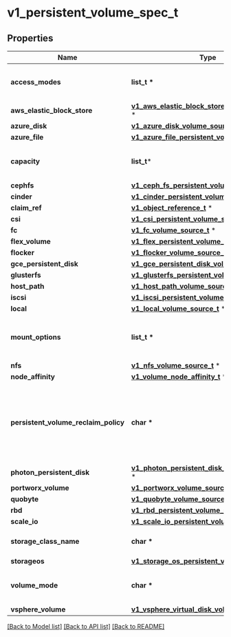 # v1_persistent_volume_spec_t

## Properties
Name | Type | Description | Notes
------------ | ------------- | ------------- | -------------
**access_modes** | **list_t \*** | accessModes contains all ways the volume can be mounted. More info: https://kubernetes.io/docs/concepts/storage/persistent-volumes#access-modes | [optional] 
**aws_elastic_block_store** | [**v1_aws_elastic_block_store_volume_source_t**](v1_aws_elastic_block_store_volume_source.md) \* |  | [optional] 
**azure_disk** | [**v1_azure_disk_volume_source_t**](v1_azure_disk_volume_source.md) \* |  | [optional] 
**azure_file** | [**v1_azure_file_persistent_volume_source_t**](v1_azure_file_persistent_volume_source.md) \* |  | [optional] 
**capacity** | **list_t*** | capacity is the description of the persistent volume&#39;s resources and capacity. More info: https://kubernetes.io/docs/concepts/storage/persistent-volumes#capacity | [optional] 
**cephfs** | [**v1_ceph_fs_persistent_volume_source_t**](v1_ceph_fs_persistent_volume_source.md) \* |  | [optional] 
**cinder** | [**v1_cinder_persistent_volume_source_t**](v1_cinder_persistent_volume_source.md) \* |  | [optional] 
**claim_ref** | [**v1_object_reference_t**](v1_object_reference.md) \* |  | [optional] 
**csi** | [**v1_csi_persistent_volume_source_t**](v1_csi_persistent_volume_source.md) \* |  | [optional] 
**fc** | [**v1_fc_volume_source_t**](v1_fc_volume_source.md) \* |  | [optional] 
**flex_volume** | [**v1_flex_persistent_volume_source_t**](v1_flex_persistent_volume_source.md) \* |  | [optional] 
**flocker** | [**v1_flocker_volume_source_t**](v1_flocker_volume_source.md) \* |  | [optional] 
**gce_persistent_disk** | [**v1_gce_persistent_disk_volume_source_t**](v1_gce_persistent_disk_volume_source.md) \* |  | [optional] 
**glusterfs** | [**v1_glusterfs_persistent_volume_source_t**](v1_glusterfs_persistent_volume_source.md) \* |  | [optional] 
**host_path** | [**v1_host_path_volume_source_t**](v1_host_path_volume_source.md) \* |  | [optional] 
**iscsi** | [**v1_iscsi_persistent_volume_source_t**](v1_iscsi_persistent_volume_source.md) \* |  | [optional] 
**local** | [**v1_local_volume_source_t**](v1_local_volume_source.md) \* |  | [optional] 
**mount_options** | **list_t \*** | mountOptions is the list of mount options, e.g. [\&quot;ro\&quot;, \&quot;soft\&quot;]. Not validated - mount will simply fail if one is invalid. More info: https://kubernetes.io/docs/concepts/storage/persistent-volumes/#mount-options | [optional] 
**nfs** | [**v1_nfs_volume_source_t**](v1_nfs_volume_source.md) \* |  | [optional] 
**node_affinity** | [**v1_volume_node_affinity_t**](v1_volume_node_affinity.md) \* |  | [optional] 
**persistent_volume_reclaim_policy** | **char \*** | persistentVolumeReclaimPolicy defines what happens to a persistent volume when released from its claim. Valid options are Retain (default for manually created PersistentVolumes), Delete (default for dynamically provisioned PersistentVolumes), and Recycle (deprecated). Recycle must be supported by the volume plugin underlying this PersistentVolume. More info: https://kubernetes.io/docs/concepts/storage/persistent-volumes#reclaiming   | [optional] 
**photon_persistent_disk** | [**v1_photon_persistent_disk_volume_source_t**](v1_photon_persistent_disk_volume_source.md) \* |  | [optional] 
**portworx_volume** | [**v1_portworx_volume_source_t**](v1_portworx_volume_source.md) \* |  | [optional] 
**quobyte** | [**v1_quobyte_volume_source_t**](v1_quobyte_volume_source.md) \* |  | [optional] 
**rbd** | [**v1_rbd_persistent_volume_source_t**](v1_rbd_persistent_volume_source.md) \* |  | [optional] 
**scale_io** | [**v1_scale_io_persistent_volume_source_t**](v1_scale_io_persistent_volume_source.md) \* |  | [optional] 
**storage_class_name** | **char \*** | storageClassName is the name of StorageClass to which this persistent volume belongs. Empty value means that this volume does not belong to any StorageClass. | [optional] 
**storageos** | [**v1_storage_os_persistent_volume_source_t**](v1_storage_os_persistent_volume_source.md) \* |  | [optional] 
**volume_mode** | **char \*** | volumeMode defines if a volume is intended to be used with a formatted filesystem or to remain in raw block state. Value of Filesystem is implied when not included in spec. | [optional] 
**vsphere_volume** | [**v1_vsphere_virtual_disk_volume_source_t**](v1_vsphere_virtual_disk_volume_source.md) \* |  | [optional] 

[[Back to Model list]](../README.md#documentation-for-models) [[Back to API list]](../README.md#documentation-for-api-endpoints) [[Back to README]](../README.md)


